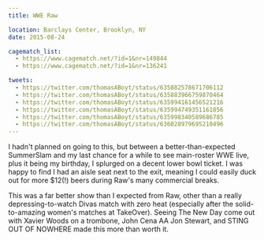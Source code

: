 ```yaml
---
title: WWE Raw

location: Barclays Center, Brooklyn, NY
date: 2015-08-24

cagematch_list:
  - https://www.cagematch.net/?id=1&nr=149844
  - https://www.cagematch.net/?id=1&nr=136241

tweets:
  - https://twitter.com/thomasABoyt/status/635882578671706112
  - https://twitter.com/thomasABoyt/status/635883966759870464
  - https://twitter.com/thomasABoyt/status/635994161456521216
  - https://twitter.com/thomasABoyt/status/635994749351161856
  - https://twitter.com/thomasABoyt/status/635998340589686785
  - https://twitter.com/thomasABoyt/status/636028979695210496
---
```


I hadn't planned on going to this, but between a better-than-expected SummerSlam and my last chance for a while to see main-roster WWE live, plus it being my birthday, I splurged on a decent lower bowl ticket. I was happy to find I had an aisle seat next to the exit, meaning I could easily duck out for more $12(!) beers during Raw's many commercial breaks.

This was a far better show than I expected from Raw, other than a really depressing-to-watch Divas match with zero heat (especially after the solid-to-amazing women's matches at TakeOver). Seeing The New Day come out with Xavier Woods on a trombone, John Cena AA Jon Stewart, and STING OUT OF NOWHERE made this more than worth it.
